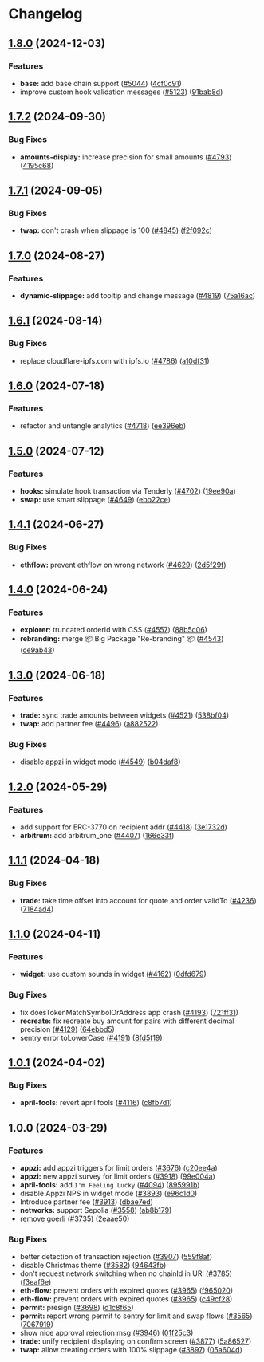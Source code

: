 # Changelog

## [1.8.0](https://github.com/cowprotocol/cowswap/compare/common-utils-v1.7.2...common-utils-v1.8.0) (2024-12-03)


### Features

* **base:** add base chain support ([#5044](https://github.com/cowprotocol/cowswap/issues/5044)) ([4cf0c91](https://github.com/cowprotocol/cowswap/commit/4cf0c91a300d6fcdc026364e74c45e5b2f729f2b))
* improve custom hook validation messages ([#5123](https://github.com/cowprotocol/cowswap/issues/5123)) ([91bab8d](https://github.com/cowprotocol/cowswap/commit/91bab8dc3b124a32790c3bb1955b01dd3a75ea7b))

## [1.7.2](https://github.com/cowprotocol/cowswap/compare/common-utils-v1.7.1...common-utils-v1.7.2) (2024-09-30)


### Bug Fixes

* **amounts-display:** increase precision for small amounts ([#4793](https://github.com/cowprotocol/cowswap/issues/4793)) ([4195c68](https://github.com/cowprotocol/cowswap/commit/4195c68272eb1e7857458ef3f3b34b3a3864ed6b))

## [1.7.1](https://github.com/cowprotocol/cowswap/compare/common-utils-v1.7.0...common-utils-v1.7.1) (2024-09-05)


### Bug Fixes

* **twap:** don't crash when slippage is 100 ([#4845](https://github.com/cowprotocol/cowswap/issues/4845)) ([f2f092c](https://github.com/cowprotocol/cowswap/commit/f2f092c66050b7fd9f5e7d56cf71d921c974af12))

## [1.7.0](https://github.com/cowprotocol/cowswap/compare/common-utils-v1.6.1...common-utils-v1.7.0) (2024-08-27)


### Features

* **dynamic-slippage:** add tooltip and change message ([#4819](https://github.com/cowprotocol/cowswap/issues/4819)) ([75a16ac](https://github.com/cowprotocol/cowswap/commit/75a16aca98541b42583399b6aad3a99f7ced3ab7))

## [1.6.1](https://github.com/cowprotocol/cowswap/compare/common-utils-v1.6.0...common-utils-v1.6.1) (2024-08-14)


### Bug Fixes

* replace cloudflare-ipfs.com with ipfs.io ([#4786](https://github.com/cowprotocol/cowswap/issues/4786)) ([a10df31](https://github.com/cowprotocol/cowswap/commit/a10df31010c34c90cffdad34b69a320a4167e119))

## [1.6.0](https://github.com/cowprotocol/cowswap/compare/common-utils-v1.5.0...common-utils-v1.6.0) (2024-07-18)


### Features

* refactor and untangle analytics ([#4718](https://github.com/cowprotocol/cowswap/issues/4718)) ([ee396eb](https://github.com/cowprotocol/cowswap/commit/ee396eb1c4ef9a786810ed20b20020b4cb986460))

## [1.5.0](https://github.com/cowprotocol/cowswap/compare/common-utils-v1.4.1...common-utils-v1.5.0) (2024-07-12)


### Features

* **hooks:** simulate hook transaction via Tenderly ([#4702](https://github.com/cowprotocol/cowswap/issues/4702)) ([19ee90a](https://github.com/cowprotocol/cowswap/commit/19ee90ab37638df29269bd47572898dcc94be8f4))
* **swap:** use smart slippage ([#4649](https://github.com/cowprotocol/cowswap/issues/4649)) ([ebb22ce](https://github.com/cowprotocol/cowswap/commit/ebb22cec497dfc696d32a2fd75ecc17cfd58eb41))

## [1.4.1](https://github.com/cowprotocol/cowswap/compare/common-utils-v1.4.0...common-utils-v1.4.1) (2024-06-27)


### Bug Fixes

* **ethflow:** prevent ethflow on wrong network ([#4629](https://github.com/cowprotocol/cowswap/issues/4629)) ([2d5f29f](https://github.com/cowprotocol/cowswap/commit/2d5f29f3fe5c456057d19891ad5529d9d5d8d22d))

## [1.4.0](https://github.com/cowprotocol/cowswap/compare/common-utils-v1.3.0...common-utils-v1.4.0) (2024-06-24)


### Features

* **explorer:** truncated orderId with CSS ([#4557](https://github.com/cowprotocol/cowswap/issues/4557)) ([88b5c06](https://github.com/cowprotocol/cowswap/commit/88b5c061beefdf7866a39a84a940ea01715e9c0b))
* **rebranding:** merge 📦 Big Package "Re-branding" 📦  ([#4543](https://github.com/cowprotocol/cowswap/issues/4543)) ([ce9ab43](https://github.com/cowprotocol/cowswap/commit/ce9ab4317f304c86e3e1ec37825379e427099518))

## [1.3.0](https://github.com/cowprotocol/cowswap/compare/common-utils-v1.2.0...common-utils-v1.3.0) (2024-06-18)


### Features

* **trade:** sync trade amounts between widgets ([#4521](https://github.com/cowprotocol/cowswap/issues/4521)) ([538bf04](https://github.com/cowprotocol/cowswap/commit/538bf04cc38744af04a719d5f4261f0951a07203))
* **twap:** add partner fee ([#4496](https://github.com/cowprotocol/cowswap/issues/4496)) ([a882522](https://github.com/cowprotocol/cowswap/commit/a88252272229728663941d291a4a3813d90e97a8))


### Bug Fixes

* disable appzi in widget mode ([#4549](https://github.com/cowprotocol/cowswap/issues/4549)) ([b04daf8](https://github.com/cowprotocol/cowswap/commit/b04daf865ff48946d4642c20a08e9cf3ba100494))

## [1.2.0](https://github.com/cowprotocol/cowswap/compare/common-utils-v1.1.1...common-utils-v1.2.0) (2024-05-29)


### Features

* add support for ERC-3770 on recipient addr ([#4418](https://github.com/cowprotocol/cowswap/issues/4418)) ([3e1732d](https://github.com/cowprotocol/cowswap/commit/3e1732dfb11f2cb4fdb815802e68c1d03af29c80))
* **arbitrum:** add arbitrum_one ([#4407](https://github.com/cowprotocol/cowswap/issues/4407)) ([166e33f](https://github.com/cowprotocol/cowswap/commit/166e33f3c494972738b154cf844584dd78e12c7d))

## [1.1.1](https://github.com/cowprotocol/cowswap/compare/common-utils-v1.1.0...common-utils-v1.1.1) (2024-04-18)


### Bug Fixes

* **trade:** take time offset into account for quote and order validTo ([#4236](https://github.com/cowprotocol/cowswap/issues/4236)) ([7184ad4](https://github.com/cowprotocol/cowswap/commit/7184ad4655c3ae74fde084e306426fc49a11a360))

## [1.1.0](https://github.com/cowprotocol/cowswap/compare/common-utils-v1.0.1...common-utils-v1.1.0) (2024-04-11)


### Features

* **widget:** use custom sounds in widget ([#4162](https://github.com/cowprotocol/cowswap/issues/4162)) ([0dfd679](https://github.com/cowprotocol/cowswap/commit/0dfd67946a1ed383a5ffeeadee3044e45bd92eb0))


### Bug Fixes

* fix doesTokenMatchSymbolOrAddress app crash ([#4193](https://github.com/cowprotocol/cowswap/issues/4193)) ([721ff31](https://github.com/cowprotocol/cowswap/commit/721ff31a6b052f72073adcfd04717856d8530b2f))
* **recreate:** fix recreate buy amount for pairs with different decimal precision ([#4129](https://github.com/cowprotocol/cowswap/issues/4129)) ([64ebbd5](https://github.com/cowprotocol/cowswap/commit/64ebbd53d22f4c6da052039789485aedf85c35a8))
* sentry error toLowerCase ([#4191](https://github.com/cowprotocol/cowswap/issues/4191)) ([8fd5f19](https://github.com/cowprotocol/cowswap/commit/8fd5f19f5bbb3509212cd5d876c3a83f4330410b))

## [1.0.1](https://github.com/cowprotocol/cowswap/compare/common-utils-v1.0.0...common-utils-v1.0.1) (2024-04-02)


### Bug Fixes

* **april-fools:** revert april fools ([#4116](https://github.com/cowprotocol/cowswap/issues/4116)) ([c8fb7d1](https://github.com/cowprotocol/cowswap/commit/c8fb7d1cb124f154e1b317c3e6fd503a65a12336))

## 1.0.0 (2024-03-29)


### Features

* **appzi:** add appzi triggers for limit orders ([#3676](https://github.com/cowprotocol/cowswap/issues/3676)) ([c20ee4a](https://github.com/cowprotocol/cowswap/commit/c20ee4a70e53bc2889a37d48d61145e4e5a5ee46))
* **appzi:** new appzi survey for limit orders ([#3918](https://github.com/cowprotocol/cowswap/issues/3918)) ([99e004a](https://github.com/cowprotocol/cowswap/commit/99e004ad410aefacfd2090423ef2e480ed48302e))
* **april-fools:** add `I'm Feeling Lucky` ([#4094](https://github.com/cowprotocol/cowswap/issues/4094)) ([895991b](https://github.com/cowprotocol/cowswap/commit/895991bbdaa6fb496483a8c369b1b0f445828db5))
* disable Appzi NPS in widget mode ([#3893](https://github.com/cowprotocol/cowswap/issues/3893)) ([e96c1d0](https://github.com/cowprotocol/cowswap/commit/e96c1d0e86a9cd92e22de195170b27e9997ea916))
* Introduce partner fee ([#3913](https://github.com/cowprotocol/cowswap/issues/3913)) ([dbae7ed](https://github.com/cowprotocol/cowswap/commit/dbae7ed38b690b538d9fbd50e13d04bb199e3437))
* **networks:** support Sepolia ([#3558](https://github.com/cowprotocol/cowswap/issues/3558)) ([ab8b179](https://github.com/cowprotocol/cowswap/commit/ab8b1794fb60da851f3fccdd861ebef4b18df30e))
* remove goerli ([#3735](https://github.com/cowprotocol/cowswap/issues/3735)) ([2eaae50](https://github.com/cowprotocol/cowswap/commit/2eaae5063f1623d03328e4c2a0fb49c7799ff0a3))


### Bug Fixes

* better detection of transaction rejection ([#3907](https://github.com/cowprotocol/cowswap/issues/3907)) ([559f8af](https://github.com/cowprotocol/cowswap/commit/559f8af7e9f956be278e3550b9363530e8dde642))
* disable Christmas theme ([#3582](https://github.com/cowprotocol/cowswap/issues/3582)) ([94643fb](https://github.com/cowprotocol/cowswap/commit/94643fb3ca77aea37b772d823cc48665b441eeaa))
* don't request network switching when no chainId in URl ([#3785](https://github.com/cowprotocol/cowswap/issues/3785)) ([f3eaf6e](https://github.com/cowprotocol/cowswap/commit/f3eaf6e38594cfc9e53c231618f02b9f801c7d9f))
* **eth-flow:** prevent orders with expired quotes ([#3965](https://github.com/cowprotocol/cowswap/issues/3965)) ([f965020](https://github.com/cowprotocol/cowswap/commit/f965020cec5e0901138130e050939cc912ca4fd8))
* **eth-flow:** prevent orders with expired quotes ([#3965](https://github.com/cowprotocol/cowswap/issues/3965)) ([c49cf28](https://github.com/cowprotocol/cowswap/commit/c49cf28bea9f49fe188823db1217c13f67e87411))
* **permit:** presign ([#3698](https://github.com/cowprotocol/cowswap/issues/3698)) ([d1c8f65](https://github.com/cowprotocol/cowswap/commit/d1c8f652aa5f16d71221d29804fdc1de01472797))
* **permit:** report wrong permit to sentry for limit and swap flows ([#3565](https://github.com/cowprotocol/cowswap/issues/3565)) ([7067919](https://github.com/cowprotocol/cowswap/commit/706791978ca2e3412ceb33b5a1ff1ed878dd7f84))
* show nice approval rejection msg ([#3946](https://github.com/cowprotocol/cowswap/issues/3946)) ([01f25c3](https://github.com/cowprotocol/cowswap/commit/01f25c3f2f96dc4255c88c0995c60df3e9e025e4))
* **trade:** unify recipient displaying on confirm screen ([#3877](https://github.com/cowprotocol/cowswap/issues/3877)) ([5a86527](https://github.com/cowprotocol/cowswap/commit/5a8652776cd8d93500532f8881894d3a0d3a5a53))
* **twap:** allow creating orders with 100% slippage ([#3897](https://github.com/cowprotocol/cowswap/issues/3897)) ([05a604d](https://github.com/cowprotocol/cowswap/commit/05a604d0fd92f0ca0295b1ccef0cf4c7725ab24c))
